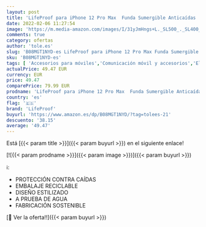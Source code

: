 ```yaml
---
layout: post
title: 'LifeProof para iPhone 12 Pro Max  Funda Sumergible Anticaídas  Fre Series  Negro'
date: 2022-02-06 11:27:54
image: 'https://m.media-amazon.com/images/I/31yJmHngs+L._SL500_._SL400_.jpg'
comments: true
category: ofertas
author: 'tole.es'
slug: 'B08MGT1NYD-es LifeProof para iPhone 12 Pro Max Funda Sumergible...'
sku: 'B08MGT1NYD-es'
tags: [ 'Accesorios para móviles','Comunicación móvil y accesorios','Electrónica','Fundas y carcasas para teléfonos móviles','iphone','lifeproof', ]
actualPrice: 49.47 EUR
currency: EUR
price: 49.47
comparePrice: 79.99 EUR
prodname: 'LifeProof para iPhone 12 Pro Max  Funda Sumergible Anticaídas  Fre Series  Negro'
country: 'es'
flag: '🇪🇸'
brand: 'LifeProof'
buyurl: 'https://www.amazon.es/dp/B08MGT1NYD/?tag=tolees-21'
descuento: '38.15'
average: '49.47'
---
```


Está [{{< param title >}}]({{< param buyurl >}}) en el siguiente enlace!

[![{{< param prodname >}}]({{< param image >}})]({{< param buyurl >}})

ℹ️:

- PROTECCIÓN CONTRA CAÍDAS
- EMBALAJE RECICLABLE
- DISEÑO ESTILIZADO
- A PRUEBA DE AGUA
- FABRICACIÓN SOSTENIBLE

[🛒 Ver la oferta!!]({{< param buyurl >}})
